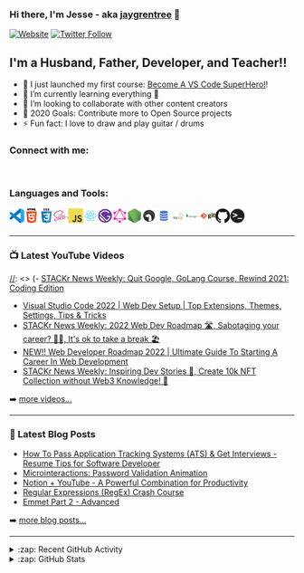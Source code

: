 ### Hi there, I'm Jesse - aka [jaygrentree][website] 👋 

[![Website](https://img.shields.io/website?label=jaygreentree.com&style=for-the-badge&url=https%3A%2F%2Fjaygreentree.com)](https://jaygrentree.com)
[![Twitter Follow](https://img.shields.io/twitter/follow/jaytheitguy1983?color=1DA1F2&logo=twitter&style=for-the-badge)](https://twitter.com/intent/follow?original_referer=https%3A%2F%2Fgithub.com%2Fjaygrentree&screen_name=jaygrentree)

## I'm a Husband, Father, Developer, and Teacher!!

- 🔭 I just launched my first course: [Become A VS Code SuperHero!][course]!
- 🌱 I’m currently learning everything 🤣
- 👯 I’m looking to collaborate with other content creators
- 🥅 2020 Goals: Contribute more to Open Source projects
- ⚡ Fun fact: I love to draw and play guitar / drums

### Connect with me:

[//]: <> ([<img align="left" alt="jaygrentree.com" width="22px" src="https://raw.githubusercontent.com/iconic/open-iconic/master/svg/globe.svg" />][website])
[//]: <> ([<img align="left" alt="jaygrentree | YouTube" width="22px" src="https://cdn.jsdelivr.net/npm/simple-icons@v3/icons/youtube.svg" />][youtube])
[//]: <> ([<img align="left" alt="jaygrentree | Twitter" width="22px" src="https://cdn.jsdelivr.net/npm/simple-icons@v3/icons/twitter.svg" />][twitter])
[//]: <> ([<img align="left" alt="jaygrentree | LinkedIn" width="22px" src="https://cdn.jsdelivr.net/npm/simple-icons@v3/icons/linkedin.svg" />][linkedin])
[//]: <> ([<img align="left" alt="jaygrentree | Instagram" width="22px" src="https://cdn.jsdelivr.net/npm/simple-icons@v3/icons/instagram.svg" />][instagram])

<br />

### Languages and Tools:

[<img align="left" alt="Visual Studio Code" width="26px" src="https://raw.githubusercontent.com/github/explore/80688e429a7d4ef2fca1e82350fe8e3517d3494d/topics/visual-studio-code/visual-studio-code.png" />][webdevplaylist]
[<img align="left" alt="HTML5" width="26px" src="https://raw.githubusercontent.com/github/explore/80688e429a7d4ef2fca1e82350fe8e3517d3494d/topics/html/html.png" />][webdevplaylist]
[<img align="left" alt="CSS3" width="26px" src="https://raw.githubusercontent.com/github/explore/80688e429a7d4ef2fca1e82350fe8e3517d3494d/topics/css/css.png" />][cssplaylist]
[<img align="left" alt="Sass" width="26px" src="https://raw.githubusercontent.com/github/explore/80688e429a7d4ef2fca1e82350fe8e3517d3494d/topics/sass/sass.png" />][cssplaylist]
[<img align="left" alt="JavaScript" width="26px" src="https://raw.githubusercontent.com/github/explore/80688e429a7d4ef2fca1e82350fe8e3517d3494d/topics/javascript/javascript.png" />][jsplaylist]
[<img align="left" alt="React" width="26px" src="https://raw.githubusercontent.com/github/explore/80688e429a7d4ef2fca1e82350fe8e3517d3494d/topics/react/react.png" />][reactplaylist]
[<img align="left" alt="Gatsby" width="26px" src="https://raw.githubusercontent.com/github/explore/e94815998e4e0713912fed477a1f346ec04c3da2/topics/gatsby/gatsby.png" />][webdevplaylist]
[<img align="left" alt="GraphQL" width="26px" src="https://raw.githubusercontent.com/github/explore/80688e429a7d4ef2fca1e82350fe8e3517d3494d/topics/graphql/graphql.png" />][webdevplaylist]
[<img align="left" alt="Node.js" width="26px" src="https://raw.githubusercontent.com/github/explore/80688e429a7d4ef2fca1e82350fe8e3517d3494d/topics/nodejs/nodejs.png" />][webdevplaylist]
[<img align="left" alt="Deno" width="26px" src="https://raw.githubusercontent.com/github/explore/361e2821e2dea67711cde99c9c40ed357061cf27/topics/deno/deno.png" />][webdevplaylist]
[<img align="left" alt="SQL" width="26px" src="https://raw.githubusercontent.com/github/explore/80688e429a7d4ef2fca1e82350fe8e3517d3494d/topics/sql/sql.png" />][webdevplaylist]
[<img align="left" alt="MySQL" width="26px" src="https://raw.githubusercontent.com/github/explore/80688e429a7d4ef2fca1e82350fe8e3517d3494d/topics/mysql/mysql.png" />][webdevplaylist]
[<img align="left" alt="MongoDB" width="26px" src="https://raw.githubusercontent.com/github/explore/80688e429a7d4ef2fca1e82350fe8e3517d3494d/topics/mongodb/mongodb.png" />][webdevplaylist]
[<img align="left" alt="Git" width="26px" src="https://raw.githubusercontent.com/github/explore/80688e429a7d4ef2fca1e82350fe8e3517d3494d/topics/git/git.png" />][webdevplaylist]
[<img align="left" alt="GitHub" width="26px" src="https://raw.githubusercontent.com/github/explore/78df643247d429f6cc873026c0622819ad797942/topics/github/github.png" />][webdevplaylist]
[<img align="left" alt="Terminal" width="26px" src="https://raw.githubusercontent.com/github/explore/80688e429a7d4ef2fca1e82350fe8e3517d3494d/topics/terminal/terminal.png" />][webdevplaylist]

<br />
<br />

---

### 📺 Latest YouTube Videos

<!-- YOUTUBE:START -->
[//]: <> (- [STACKr News Weekly: Quit Google, GoLang Course, Rewind 2021: Coding Edition](https://www.youtube.com/watch?v=KBSRZh8HQ4M)
- [Visual Studio Code 2022 | Web Dev Setup | Top Extensions, Themes, Settings, Tips &amp; Tricks](https://www.youtube.com/watch?v=fJEbVCrEMSE)
- [STACKr News Weekly: 2022 Web Dev Roadmap 🛣, Sabotaging your career? 🐱‍👤, It&#39;s ok to take a break 🏖](https://www.youtube.com/watch?v=zrEKyscb15A)
- [NEW!! Web Developer Roadmap 2022 | Ultimate Guide To Starting A Career In Web Development](https://www.youtube.com/watch?v=7uJGjbkp0-U)
- [STACKr News Weekly: Inspiring Dev Stories 🚀, Create 10k NFT Collection without Web3 Knowledge! 🤯](https://www.youtube.com/watch?v=z2vpcQjpqno)
<!-- YOUTUBE:END -->

➡️ [more videos...](https://youtube.com/jaygrentree)

---

### 📕 Latest Blog Posts

<!-- BLOG-POST-LIST:START -->
- [How To Pass Application Tracking Systems &lpar;ATS&rpar; &amp; Get Interviews - Resume Tips for Software Developer](https://dev.to/jaygrentree/how-to-pass-application-tracking-systems-ats-get-interviews-resume-tips-for-software-developer-4bmo)
- [Microinteractions: Password Validation Animation](https://dev.to/jaygrentree/microinteractions-password-validation-animation-5629)
- [Notion + YouTube - A Powerful Combination for Productivity](https://dev.to/jaygrentree/notion-youtube-a-powerful-combination-for-productivity-1def)
- [Regular Expressions &lpar;RegEx&rpar; Crash Course](https://dev.to/jaygrentree/regular-expressions-regex-crash-course-248n)
- [Emmet Part 2 - Advanced](https://dev.to/jaygrentree/emmet-part-2-advanced-4c65)
<!-- BLOG-POST-LIST:END -->

➡️ [more blog posts...](https://jaygrentree.com)

---

<details>
  <summary>:zap: Recent GitHub Activity</summary>
  
<!--START_SECTION:activity-->
1. ❗️ Closed issue [#4](https://github.com/jaygrentree/video-source-code-create-nft-collection/issues/4) in [jaygrentree/video-source-code-create-nft-collection](https://github.com/jaygrentree/video-source-code-create-nft-collection)
2. 🗣 Commented on [#4](https://github.com/jaygrentree/video-source-code-create-nft-collection/issues/4) in [jaygrentree/video-source-code-create-nft-collection](https://github.com/jaygrentree/video-source-code-create-nft-collection)
3. ❗️ Closed issue [#3](https://github.com/jaygrentree/video-source-code-create-nft-collection/issues/3) in [jaygrentree/video-source-code-create-nft-collection](https://github.com/jaygrentree/video-source-code-create-nft-collection)
4. 🗣 Commented on [#3](https://github.com/jaygrentree/video-source-code-create-nft-collection/issues/3) in [jaygrentree/video-source-code-create-nft-collection](https://github.com/jaygrentree/video-source-code-create-nft-collection)
5. 🗣 Commented on [#1](https://github.com/jaygrentree/video-source-code-create-nft-collection/issues/1) in [jaygrentree/video-source-code-create-nft-collection](https://github.com/jaygrentree/video-source-code-create-nft-collection)
<!--END_SECTION:activity-->

</details>

<details>
  <summary>:zap: GitHub Stats</summary>

  <img align="left" alt="jaygrentree's GitHub Stats" src="https://github-readme-stats.jaygrentree.vercel.app/api?username=jaygrentree&show_icons=true&hide_border=true" />

</details>

[website]: https://jaygrentree.com
[course]: http://vsCodeHero.com
[twitter]: https://twitter.com/jaygrentree
[youtube]: https://youtube.com/jaygrentree
[instagram]: https://instagram.com/jaygrentree
[linkedin]: https://linkedin.com/in/jaygrentree
[webdevplaylist]: https://www.youtube.com/playlist?list=PLkwxH9e_vrAJ0WbEsFA9W3I1W-g_BTsbt
[jsplaylist]: https://www.youtube.com/playlist?list=PLkwxH9e_vrALRJKu7wfXby3MKeflhTu6B
[cssplaylist]: https://www.youtube.com/playlist?list=PLkwxH9e_vrALSdvZuEh6gqQdmDoDIoqz4
[reactplaylist]: https://www.youtube.com/playlist?list=PLkwxH9e_vrAK4TdffpxKY3QGyHCpxFcQ0
